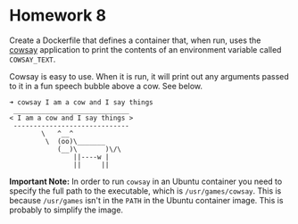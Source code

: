 # Homework 8

Create a Dockerfile that defines a container that, when run, uses the
[cowsay](https://packages.ubuntu.com/focal/cowsay) application to print the
contents of an environment variable called `COWSAY_TEXT`.

Cowsay is easy to use. When it is run, it will print out any arguments passed to
it in a fun speech bubble above a cow. See below.

```
➜ cowsay I am a cow and I say things
 _____________________________
< I am a cow and I say things >
 -----------------------------
        \   ^__^
         \  (oo)\_______
            (__)\       )\/\
                ||----w |
                ||     ||
```

**Important Note:** In order to run `cowsay` in an Ubuntu container you need to
specify the full path to the executable, which is `/usr/games/cowsay`. This is
because `/usr/games` isn't in the `PATH` in the Ubuntu container image. This is
probably to simplify the image.

